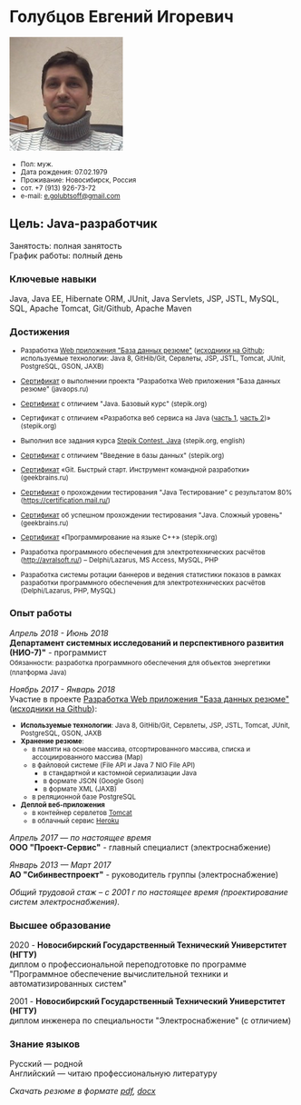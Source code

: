 # Голубцов Евгений Игоревич
![](contents/myphoto-200x200.jpg)
<small>
- Пол: муж.
- Дата рождения: 07.02.1979
- Проживание: Новосибирск, Россия
- сот. +7 (913) 926-73-72
- e-mail: e.golubtsoff@gmail.com
</small>

## Цель: Java-разработчик
Занятость: полная занятость     
График работы: полный день

### Ключевые навыки
Java, Java EE, Hibernate ORM, JUnit, Java Servlets, JSP, JSTL, MySQL, SQL, Apache Tomcat, Git/Github, Apache Maven

### Достижения
<small> 
   
- Разработка [Web приложения "База данных резюме"](http://resumelight.herokuapp.com/) ([исходники на Github](https://github.com/golubtsoff/basejava); используемые технологии: Java 8, GitHib/Git, Сервлеты, JSP, JSTL, Tomcat, JUnit, PostgreSQL, GSON, JAXB)

- [Сертификат](http://javaops.ru/certificate?email=evigol@mail.ru) о выполнении проекта "Разработка Web приложения "База данных резюме" (javaops.ru)

- [Сертификат](https://stepik.org/certificate/ff8b591463d03e9cc0a829655d7eb031d4c1f4e9.pdf) с отличием "Java. Базовый курс" (stepik.org)

- Сертификат с отличием «Разработка веб сервиса на Java ([часть 1](https://stepik.org/certificate/ead48ddad173fc44030c8b034f72955cd3fdbc2c.pdf), [часть 2](https://stepik.org/certificate/d54e1111898e5b7d2ee2cb5e8644317a646cfed1.pdf))» (stepik.org)

- Выполнил все задания курса [Stepik Contest. Java](https://stepik.org/course/Stepik-Contest-Java-2600) (stepik.org, english)

- [Сертификат](https://stepik.org/certificate/36a2e959f9c6768abdfd3aa3c1e3a06fb10d251f.pdf) с отличием "Введение в базы данных" (stepik.org)

- [Сертификат](https://geekbrains.ru/certificates/216223.ru) «Git. Быстрый старт. Инструмент командной разработки» (geekbrains.ru)

- [Сертификат](https://certification.mail.ru/certificates/e7276088-1661-49fb-a759-03f20c22acec/) о прохождении тестирования "Java Тестирование" с результатом 80% (https://certification.mail.ru/)

- [Сертификат](https://geekbrains.ru/certificates/394389) об успешном прохождении тестирования "Java. Сложный уровень" (geekbrains.ru)

- [Сертификат](https://stepik.org/certificate/d4f26b28af68a4d4b6b31fa2f3d18aed4c632ac8.pdf) «Программирование на языке C++» (stepik.org)

- Разработка программного обеспечения для электротехнических расчётов (http://avralsoft.ru/) – Delphi/Lazarus, MS Access, MySQL, PHP

- Разработка системы ротации баннеров и ведения статистики показов в рамках разработки программного обеспечения для электротехнических расчётов (Delphi/Lazarus, PHP, MySQL)

</small>

### Опыт работы     

*Апрель 2018 - Июнь 2018*    
**Департамент системных исследований и перспективного развития (НИО-7)"** - программист    
<small>
Обязанности: разработка программного обеспечения для объектов энергетики (платформа Java)
</small>

*Ноябрь 2017 - Январь 2018*      
Участие в проекте [Разработка Web приложения "База данных резюме"](http://resumelight.herokuapp.com/)([исходники на Github](https://github.com/golubtsoff/basejava)):
<small>
- **Используемые технологии**: Java 8, GitHib/Git, Сервлеты, JSP, JSTL, Tomcat, JUnit, PostgreSQL, GSON, JAXB
- **Хранение резюме**:     
    - в памяти на основе массива, отсортированного массива, списка и ассоциированного массива (Map)
    - в файловой системе (File API и Java 7 NIO File API)
        - в стандартной и кастомной сериализации Java
        - в формате JSON (Google Gson)
        - в формате XML (JAXB)
    - в реляционной базе PostgreSQL
- **Деплой веб-приложения**
    - в контейнер сервлетов [Tomcat](http://tomcat.apache.org/)
    - в облачный сервис [Heroku](https://www.heroku.com/)
</small> 

*Апрель 2017 — по настоящее время*   
**ООО "Проект-Сервис"** - главный специалист (электроснабжение)

*Январь 2013 — Март 2017*       
**АО "Сибинвестпроект"** - руководитель группы (электроснабжение)
 

*Общий трудовой стаж – с 2001 г по настоящее время (проектирование систем электроснабжения).*

### Высшее образование
2020 - **Новосибирский Государственный Технический Универститет (НГТУ)**       
диплом о профессиональной переподготовке по программе "Программное обеспечение вычислительной техники и автоматизированных систем"  

2001 - **Новосибирский Государственный Технический Универститет (НГТУ)**       
диплом инженера по специальности "Электроснабжение" (с отличием)

### Знание языков
Русский — родной        
Английский — читаю профессиональную литературу

*Скачать резюме в формате [pdf](contents/e.golubtsov.pdf), [docx](contents/e.golubtsov.docx)*
